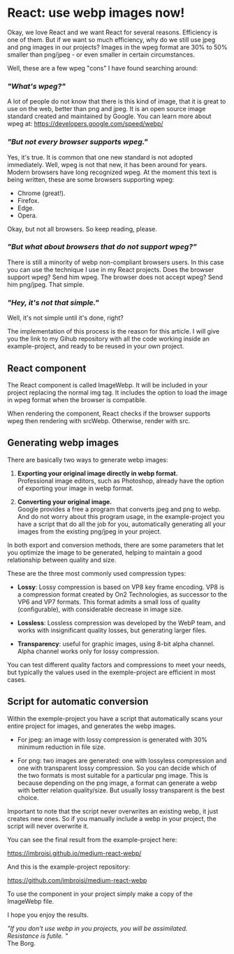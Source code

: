 # React: use webp images now!

Okay, we love React and we want React for several reasons. Efficiency is one of them. But if we want so much efficiency, why do we still use jpeg and png images in our projects? Images in the wpeg format are 30% to 50% smaller than png/jpeg - or even smaller in certain circumstances.

Well, these are a few wpeg "cons" I have found searching around:

### *"What's wpeg?"*
A lot of people do not know that there is this kind of image, that it is great to use on the web, better than png and jpeg. It is an open source image standard created and maintained by Google. You can learn more about wpeg at: https://developers.google.com/speed/webp/

### *"But not every browser supports wpeg."*
Yes, it's true. It is common that one new standard is not adopted immediately. Well, wpeg is not that new, it has been around for years. Modern browsers have long recognized wpeg.
At the moment this text is being written, these are some browsers supporting wpeg:
- Chrome (great!).
- Firefox.
- Edge.
- Opera.
  
Okay, but not all browsers. So keep reading, please.

### *"But what about browsers that do not support wpeg?"*
There is still a minority of webp non-compliant browsers users.
In this case you can use the technique I use in my React projects.
Does the browser support wpeg? Send him wpeg.
The browser does not accept wpeg? Send him png/jpeg.
That simple.

### *"Hey, it's not that simple."*
Well, it's not simple until it's done, right?

The implementation of this process is the reason for this article.
I will give you the link to my Gihub repository with all the code working inside an example-project, and ready to be reused in your own project.

## React component
The React component is called ImageWebp. It will be included in your project replacing the normal img tag. It includes the option to load the image in wpeg format when the browser is compatible.

When rendering the component, React checks if the browser supports wpeg then rendering with srcWebp. Otherwise, render with src.

## Generating webp images

There are basically two ways to generate webp images:

1) **Exporting your original image directly in webp format.**<br />
Professional image editors, such as Photoshop, already have the option of exporting your image in webp format.

2) **Converting your original image.**<br />
Google provides a free a program that converts jpeg and png to webp. And do not worry about this program usage, in the example-project you have a script that do all the job for you, automatically generating all your images from the existing png/jpeg in your project.

In both export and conversion methods, there are some parameters that let you optimize the image to be generated, helping to maintain a good relationship between quality and size. 

These are the three most commonly used compression types:

- **Lossy**: Lossy compression is based on VP8 key frame encoding. VP8 is a compression format created by On2 Technologies, as successor to the VP6 and VP7 formats. This format admits a small loss of quality (configurable), with considerable decrease in image size.

- **Lossless**: Lossless compression was developed by the WebP team, and works with insignificant quality losses, but generating larger files.

- **Transparency**: useful for graphic images, using 8-bit alpha channel. Alpha channel works only for lossy compression.

You can test different quality factors and compressions to meet your needs, but typically the values ​​used in the exemple-project are efficient in most cases.

## Script for automatic conversion

Within the exemple-project you have a script that automatically scans your entire project for images, and generates the webp images.
- For jpeg: an image with lossy compression is generated with 30% minimum reduction in file size.
  
- For png: two images are generated: one with lossyless compression and one with transparent lossy compression. So you can decide which of the two formats is most suitable for a particular png image. This is because depending on the png image, a format can generate a webp with better relation quality/size. But usually lossy transparent is the best choice.

Important to note that the script never overwrites an existing webp, it just creates new ones. So if you manually include a webp in your project, the script will never overwrite it.

You can see the final result from the example-project here:

https://imbroisi.github.io/medium-react-webp/

And this is the example-project repository:

https://github.com/imbroisi/medium-react-webp

To use the component in your project simply make a copy of the ImageWebp file.

I hope you enjoy the results.

*"If you don't use webp in you projects, you will be assimilated.<br />
Resistance is futile. "*<br />
The Borg.
